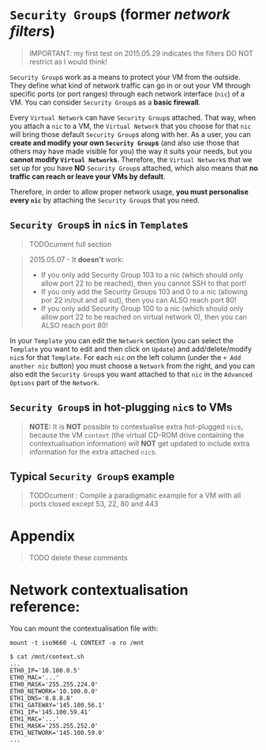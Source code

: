 # `Security Group`s (former _network filters_)

>IMPORTANT: my first test on 2015.05.29 indicates the filters DO NOT restrict as I would think!

`Security Group`s work as a means to protect your VM from the outside. They define what kind of network traffic can go in or out your VM through specific ports (or port ranges) through each network interface (`nic`) of a VM. You can consider `Security Group`s as a **basic firewall**.

Every `Virtual Network` can have `Security Group`s attached. That way, when you attach a `nic` to a VM, the `Virtual Network` that you choose for that `nic` will bring those default `Security Group`s along with her. As a user, you can **create and modify your own `Security Group`s** (and also use those that others may have made visible for you) the way it suits your needs, but you **cannot modify `Virtual Network`s**. Therefore, the `Virtual Network`s that we set up for you have **NO** `Security Group`s attached, which also means that **no traffic can reach or leave your VMs by default**.

Therefore, in order to allow proper network usage, **you must personalise every `nic`** by attaching the `Security Group`s that you need.

## `Security Group`s in `nic`s in `Template`s

> TODOcument full section

>2015.05.07 - It **doesn't** work:
> * If you only add Security Group 103 to a nic (which should only allow port 22 to be reached), then you cannot SSH to that port!
> * If you only add the Security Groups 103 and 0 to a nic (allowing por 22 in/out and all out), then you can ALSO reach port 80!
> * If you only add Security Group 100 to a nic (which should only allow port 22 to be reached on virtual network 0), then you can ALSO reach port 80!


In your `Template` you can edit the `Network` section (you can select the `Template` you want to edit and then click on `Update`) and add/delete/modify `nic`s for that `Template`. For each `nic` on the left column (under the `+ Add another nic` button) you must choose a `Network` from the right, and you can also edit the `Security Group`s you want attached to that `nic` in the `Advanced Options` part of the `Network`.

## `Security Group`s in hot-plugging `nic`s to VMs

> **NOTE:** It is **NOT** possible to contextualise extra hot-plugged `nic`s, because the VM `context` (the virtual CD-ROM drive containing the contextualisation information) will **NOT** get updated to include extra information for the extra attached `nic`s.

## Typical `Security Group`s example

>TODOcument : Compile a paradigmatic example for a VM with all ports closed except 53, 22, 80 and 443

# Appendix
>TODO delete these comments

# Network contextualisation reference:

You can mount the contextualisation file with:
```
mount -t iso9660 -L CONTEXT -o ro /mnt
```

```
$ cat /mnt/context.sh
...
ETH0_IP='10.100.0.5'
ETH0_MAC='...'
ETH0_MASK='255.255.224.0'
ETH0_NETWORK='10.100.0.0'
ETH1_DNS='8.8.8.8'
ETH1_GATEWAY='145.100.56.1'
ETH1_IP='145.100.59.41'
ETH1_MAC='...'
ETH1_MASK='255.255.252.0'
ETH1_NETWORK='145.100.59.0'
...
```